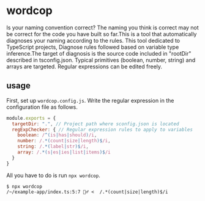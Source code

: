 # wordcop

Is your naming convention correct? The naming you think is correct may not be correct for the code you have built so far.This is a tool that automatically diagnoses your naming according to the rules. This tool dedicated to TypeScript projects, Diagnose rules followed based on variable type inference.The target of diagnosis is the source code included in "rootDir" described in tsconfig.json. Typical primitives (boolean, number, string) and arrays are targeted. Regular expressions can be edited freely.

## usage

First, set up `wordcop.config.js`. Write the regular expression in the configuration file as follows.

```js
module.exports = {
  targetDir: ".", // Project path where sconfig.json is located
  regExpChecker: { // Regular expression rules to apply to variables
    boolean: /^(is|has|should)/i,
    number: /.*(count|size|length)$/i,
    string: /.*(label|str)$/i,
    array: /.*(s|es|ies|list|items)$/i
  }
}
```

All you have to do is run `npx wordcop`.

```terminal
$ npx wordcop
/~/example-app/index.ts:5:7 👮‍♂️ <  /.*(count|size|length)$/i
```
